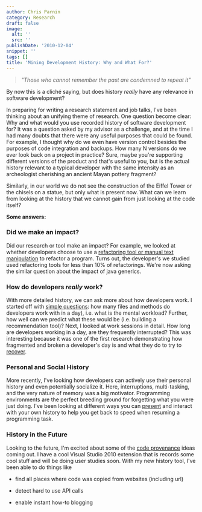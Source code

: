 ```yaml
---
author: Chris Parnin
category: Research
draft: false
image:
  alt: ''
  src: ''
publishDate: '2010-12-04'
snippet: ''
tags: []
title: 'Mining Development History: Why and What For?'
---
```


> _"Those who cannot remember the past are condemned to repeat it"_ 

By now this is a cliché saying, but does history _really_ have any relevance in software development? 

In preparing for writing a research statement and job talks, I've been thinking about an unifying theme of research. One question become clear: Why and what would you use recorded history of software development for?  It was a question asked by my advisor as a challenge, and at the time I had many doubts that there were any useful purposes that could be found.  For example, I thought why do we even have version control besides the purposes of code integration and backups.  How many N versions do we ever look back on a project in practice?  Sure, maybe you're supporting different versions of the product and that's useful to you, but is the actual history relevant to a typical developer with the same intensity as an archeologist cherishing an ancient Mayan pottery fragment?

Similarly, in our world we do not see the construction of the Eiffel Tower or the chisels on a statue, but only what is present now.  What can we learn from looking at the history that we cannot gain from just looking at the code itself?

**Some answers:**



### Did we make an impact?


Did our research or tool make an impact? For example, we looked at whether developers choose to use a [refactoring tool or manual text manipulation](https://portal.acm.org/citation.cfm?id=1555044) to refactor a program.  Turns out, the developer's we studied used refactoring tools for less than 10% of refactorings. We're now asking the similar question about the impact of java generics.



### How do developers _really_ work?


With more detailed history, we can ask more about how developers work.
I started off with [simple questions](https://portal.acm.org/citation.cfm?id=1555044): how many files and methods do developers work with in a day), i.e. what is the mental workload?  Further, how well can we predict what these would be (i.e. building a recommendation tool)?  Next, I looked at work sessions in detail.  How long are developers working in a day, are they frequently interrupted?  This was interesting because it was one of the first research demonstrating how fragmented and broken a developer's day is and what they do to try to [recover](https://dx.doi.org/10.1109/ICPC.2009.5090030).



### Personal and Social History


More recently, I've looking how developers can actively use their personal history and even potentially socialize it. Here, interruptions, multi-tasking, and the very nature of memory was a big motivator.  Programming environments are the perfect breeding ground for forgetting what you were just doing.  I've been looking at different ways you can [present](https://portal.acm.org/citation.cfm?id=1753326.1753342) and interact with your own history to help you get back to speed when resuming a programming task.



### History in the Future


Looking to the future, I'm excited about some of the [code provenance](https://crest.cs.ucl.ac.uk/cow/9/) ideas coming out.  I have a cool Visual Studio 2010 extension that is records some cool stuff and will be doing user studies soon.  With my new history tool, I've been able to do things like



	
  * find all places where code was copied from websites (including url) 

	
  * detect hard to use API calls

	
  * enable instant how-to blogging